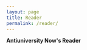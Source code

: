```yaml
---
layout: page
title: Reader
permalink: /reader/
---
```

<span class="wavy">**Antiuniversity Now's Reader**</span>
  
